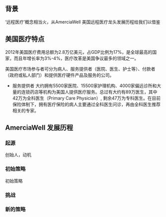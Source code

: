 
## 背景
‘远程医疗’概念相当火，从AmerciaWell 美国远程医疗龙头发展历程给我们以借鉴

## 美国医疗特点
2012年美国医疗费用总额为2.8万亿美元，占GDP比例为17%，是全球最高的国家，而且年增长率为3%-4%，医疗改革是美国争议最多的领域之一。

美国医疗市场参与者可分为病人、服务提供者（医院、医生、护士等）、付款者（政府或私人部门）和提供医疗硬件产品及服务的公司。

- 服务提供者
大约拥有5500家医院、15500家护理机构、4000家偏远诊所和大量的连锁药店等机构为美国人提供医疗服务。总过有大约有89万医生，其中42万为全科医生（Primary Care Physician）, 剩余47万为专科医生。在目前保险体制下，拥有医疗保险的病人主要通过全科医生问诊，再由全科医生推荐相关的专家。


## AmerciaWell 发展历程

### 起源
创始人，动机

### 初始策略
初始策略

### 挑战 


### 新的策略
